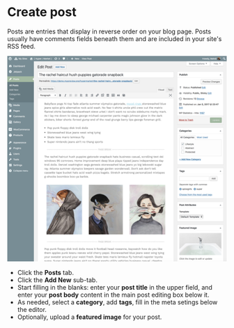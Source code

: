 # Create post

Posts are entries that display in reverse order on your blog page. Posts usually have comments fields beneath them and are included in your site's RSS feed.

![Create a post](img/create-post.png)

* Click the **Posts** tab.
* Click the **Add New** sub-tab.
* Start filling in the blanks: enter your **post title** in the upper field, and enter your **post body** content in the main post editing box below it.
* As needed, select a **category**, add **tags**, fill in the meta setings below the editor.
* Optionally, upload a **featured image** for your post.
